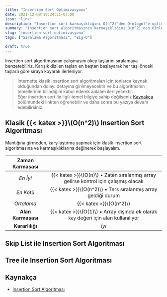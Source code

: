 ```yaml
---
title: "Insertion Sort Optimizasyonu"
date: 2021-12-08T19:24:21+03:00
icon: "link"
description: "Insertion sort karmaşıklığını O(n^2)'den O(nlogn)'e optimizasyonu"
summary: "Insertion sort algoritmasının karmaşıklığını O(n^2)'den O(nlogn)'e nasıl optimize edilir?"
slug: "insertion-sort-optimizasyonu"
tags: ["Sıralama Algoritması", "Big-O"]

draft: true
---
```


Insertion sort algoritmasının çalışmasını okey taşlarını sıralamaya benzetebiliriz.
Karışık dizilen taşları en baştan başlayarak her taşı önceki taşlara göre sıraya koyarak ilerleniyor.

> İnternette klasik insertion sort algoritmaları için tonlarca kaynak olduğundan dolayı detayına girilmeyecektir ve bu algoritmanın temellerinin bilindiğini kabul ederek anlatım ilerliyecektir.\
> Eğer insertion sort ile ilgili temel bilgiye sahip değilseniz [Kaynakça](#karnakça) bölümündeki linkten öğrenebilir ve daha sonra bu yazıya devam edebilirsiniz.

## Klasik {{< katex >}}\\(O(n^2)\\) Insertion Sort Algoritması

Mantığına girmeden, karşılaştırma yapmak için klasik insertion sort algoritmasına ve karmaşıklıklarına değinerek başlayalım.

<!-- < figure src="classic-insertion-c.svg" >}}
< figure src="classic-insertion-out-c.svg" >}} -->


| **Zaman Karmaşası** |                           |
|:-------------------:|:-------------------------:|
|      *En İyi*       |  {{< katex >}}\\(O(n)\\) &bull; Zaten sıralanmış array gelirse kontrol için çalışmış olacak  |
|      *En Kötü*      | {{< katex >}}\\(O(n^2)\\) &bull; Ters sıralanmış array geldiği durum |
|      *Ortalama*     | {{< katex >}}\\(O(n^2)\\) |
| **Alan Karmaşası**  |  {{< katex >}}\\(O(1)\\) &bull; Array dışında ek olarak `key` değeri için alan kullanılıyor |
|   **Kararlılığı**   |           *İyi*           |



## Skip List ile Insertion Sort Algoritması

## Tree ile Insertion Sort Algoritması

## Kaynakça
- [Insertion Sort Algoritması](https://www.programiz.com/dsa/insertion-sort)

